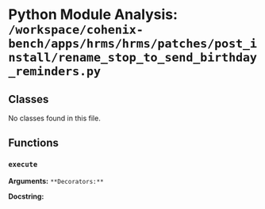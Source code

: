 # Python Module Analysis: `/workspace/cohenix-bench/apps/hrms/hrms/patches/post_install/rename_stop_to_send_birthday_reminders.py`

## Classes

No classes found in this file.


## Functions

### `execute`
**Arguments:** ``
**Decorators:** ``

**Docstring:**
```

```

